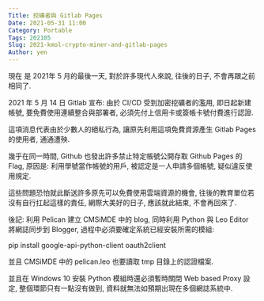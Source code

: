 ```yaml
---
Title: 挖礦者與 Gitlab Pages
Date: 2021-05-31 11:00
Category: Portable
Tags: 202105
Slug: 2021-kmol-crypto-miner-and-gitlab-pages
Author: yen
---
```


現在 是 2021年 5 月的最後一天, 對於許多現代人來說, 往後的日子, 不會再跟之前相同了.

<!-- PELICAN_END_SUMMARY -->

2021 年 5 月 14 日 Gitlab 宣布: 由於 CI/CD 受到加密挖礦者的濫用, 即日起新建帳號, 要免費使用連續整合與部署者, 必須先付上信用卡或簽帳卡號付費進行認證.

這項消息代表由於少數人的絕私行為, 讓原先利用這項免費資源產生 Gitlab Pages 的使用者, 通通遭殃.

幾乎在同一時間, Github 也發出許多禁止特定帳號公開存取 Github Pages 的 Flag, 原因是: 利用學號當作帳號的用戶, 被認定是一人申請多個帳號, 疑似違反使用規定.

這些問題恐怕就此斷送許多原先可以免費使用雲端資源的機會, 往後的教育單位若沒有自行扛起這樣的責任, 網際大美好的日子, 應該就此結束, 不會再回來了.

後記: 利用 Pelican 建立 CMSiMDE 中的 blog, 同時利用 Python 與 Leo Editor 將網誌同步到 Blogger, 過程中必須要確定系統已經安裝所需的模組:

pip install google-api-python-client oauth2client

並且 CMSiMDE 中的 pelican.leo 也要讀取 tmp 目錄上的認證檔案.

並且在 Windows 10 安裝 Python 模組時還必須暫時關閉 Web based Proxy 設定, 整個環節只有一點沒有做到, 資料就無法如預期出現在多個網誌系統中.

